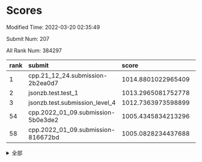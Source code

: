 # Scores

Modified Time: 2022-03-20 02:35:49

Submit Num: 207

All Rank Num: 384297

| rank |               submit               |       score        |       sigma        | pk_num |
| :--- | :--------------------------------- | :----------------- | :----------------- | :----- |
| 1    | cpp.21_12_24.submission-2b2ea0d7   | 1014.8801022965409 | 0.818519302945102  | 7427   |
| 2    | jsonzb.test.test_1                 | 1013.2965081752778 | 0.7818097585111435 | 7424   |
| 3    | jsonzb.test.submission_level_4     | 1012.7363973598899 | 0.7997865610126823 | 7431   |
| 54   | cpp.2022_01_09.submission-5b0e3de2 | 1005.4345834213296 | 0.7397112925593076 | 7428   |
| 58   | cpp.2022_01_09.submission-816672bd | 1005.0828234437688 | 0.7213183710259286 | 7429   |


<details>
<summary>全部</summary>

| rank |                 submit                 |       score        |       sigma        | pk_num |
| :--- | :------------------------------------- | :----------------- | :----------------- | :----- |
| 1    | cpp.21_12_24.submission-2b2ea0d7       | 1014.8801022965409 | 0.818519302945102  | 7427   |
| 2    | jsonzb.test.test_1                     | 1013.2965081752778 | 0.7818097585111435 | 7424   |
| 3    | jsonzb.test.submission_level_4         | 1012.7363973598899 | 0.7997865610126823 | 7431   |
| 4    | gobigger.level_3.submission_level_3_14 | 1011.1036479052373 | 0.7682767460305576 | 7425   |
| 5    | gobigger.level_3.submission_level_3_18 | 1011.0632963315779 | 0.7540851729703802 | 7427   |
| 6    | gobigger.level_3.submission_level_3_15 | 1010.8739777351216 | 0.7642573820534166 | 7430   |
| 7    | gobigger.level_3.submission_level_3_40 | 1010.8635912400828 | 0.7768164271440786 | 7427   |
| 8    | gobigger.level_3.submission_level_3_46 | 1010.8610966835513 | 0.7718885648855666 | 7423   |
| 9    | gobigger.level_3.submission_level_3_28 | 1010.8499706585771 | 0.7932801141390494 | 7427   |
| 10   | gobigger.level_3.submission_level_3_33 | 1010.6654795432222 | 0.7461796438866077 | 7426   |
| 11   | gobigger.level_3.submission_level_3_20 | 1010.6507313788778 | 0.7588540345221033 | 7430   |
| 12   | gobigger.level_3.submission_level_3_3  | 1010.6191795168539 | 0.7593929858044346 | 7429   |
| 13   | gobigger.level_3.submission_level_3_6  | 1010.4023808231881 | 0.7694510018766758 | 7426   |
| 14   | gobigger.level_3.submission_level_3_0  | 1010.399703066755  | 0.728761775166197  | 7429   |
| 15   | gobigger.level_3.submission_level_3_44 | 1010.3735334640215 | 0.765359737791931  | 7426   |
| 16   | gobigger.level_3.submission_level_3_27 | 1010.2806686802318 | 0.7662595505534822 | 7428   |
| 17   | gobigger.level_3.submission_level_3_49 | 1010.2629082842224 | 0.7895738499488538 | 7426   |
| 18   | gobigger.level_3.submission_level_3_43 | 1010.2600587237321 | 0.7624620612920187 | 7425   |
| 19   | gobigger.level_3.submission_level_3_32 | 1010.224268431825  | 0.7498585115143075 | 7429   |
| 20   | gobigger.level_3.submission_level_3_5  | 1010.2172459004578 | 0.765664646548853  | 7431   |
| 21   | gobigger.level_3.submission_level_3_47 | 1010.2170769069343 | 0.769059798246092  | 7430   |
| 22   | gobigger.level_3.submission_level_3_21 | 1010.2148156729896 | 0.7557201382380746 | 7428   |
| 23   | gobigger.level_3.submission_level_3_1  | 1010.1578934391217 | 0.7387003982568059 | 7426   |
| 24   | gobigger.level_3.submission_level_3_12 | 1010.120891713622  | 0.7466722292470527 | 7424   |
| 25   | gobigger.level_3.submission_level_3_16 | 1009.9596710387649 | 0.7547515697488445 | 7433   |
| 26   | gobigger.level_3.submission_level_3_29 | 1009.8975757680369 | 0.7338211783780106 | 7422   |
| 27   | gobigger.level_3.submission_level_3_37 | 1009.7955453924828 | 0.7595414470073248 | 7421   |
| 28   | gobigger.level_3.submission_level_3_38 | 1009.7946972772636 | 0.7315672482176074 | 7430   |
| 29   | gobigger.level_3.submission_level_3_45 | 1009.784350342546  | 0.7551338359488526 | 7429   |
| 30   | gobigger.level_3.submission_level_3_10 | 1009.7676239578057 | 0.764787961144979  | 7424   |
| 31   | gobigger.level_3.submission_level_3_23 | 1009.6970485860486 | 0.7533573905639085 | 7427   |
| 32   | gobigger.level_3.submission_level_3_2  | 1009.6655634017133 | 0.7531243508151187 | 7430   |
| 33   | gobigger.level_3.submission_level_3_25 | 1009.6602769459778 | 0.7749837764550167 | 7426   |
| 34   | gobigger.level_3.submission_level_3_36 | 1009.6444158378887 | 0.7666033883741872 | 7425   |
| 35   | gobigger.level_3.submission_level_3_31 | 1009.5756746220644 | 0.7471632248506251 | 7417   |
| 36   | gobigger.level_3.submission_level_3_13 | 1009.5738979235489 | 0.7577095530437009 | 7430   |
| 37   | gobigger.level_3.submission_level_3_22 | 1009.553622218289  | 0.7287635730062565 | 7425   |
| 38   | gobigger.level_3.submission_level_3_19 | 1009.4735361780532 | 0.7332785384249043 | 7433   |
| 39   | gobigger.level_3.submission_level_3_24 | 1009.463596721965  | 0.7560073773842727 | 7426   |
| 40   | gobigger.level_3.submission_level_3_30 | 1009.4505516746435 | 0.7630611940485519 | 7424   |
| 41   | gobigger.level_3.submission_level_3_34 | 1009.398672176984  | 0.7591068812041784 | 7426   |
| 42   | gobigger.level_3.submission_level_3_26 | 1009.3535377343054 | 0.7539238992151451 | 7417   |
| 43   | gobigger.level_3.submission_level_3_9  | 1009.3491385216008 | 0.7586556760215919 | 7423   |
| 44   | gobigger.level_3.submission_level_3_35 | 1009.2971021496879 | 0.7332478642654757 | 7430   |
| 45   | gobigger.level_3.submission_level_3_41 | 1009.2537985472097 | 0.7387073194526124 | 7427   |
| 46   | gobigger.level_3.submission_level_3_4  | 1009.0974628680763 | 0.7436992663862029 | 7429   |
| 47   | gobigger.level_3.submission_level_3_7  | 1009.0752807491816 | 0.7433704900578966 | 7424   |
| 48   | gobigger.level_3.submission_level_3_11 | 1008.792119260223  | 0.7553337503999518 | 7428   |
| 49   | gobigger.level_3.submission_level_3_39 | 1008.7584798842526 | 0.7333279786799003 | 7429   |
| 50   | gobigger.level_3.submission_level_3_42 | 1008.7346001954529 | 0.746589160419154  | 7427   |
| 51   | gobigger.level_3.submission_level_3_8  | 1008.7309377089009 | 0.7458166106225358 | 7427   |
| 52   | gobigger.level_3.submission_level_3_48 | 1008.5416999020783 | 0.7512918301924413 | 7418   |
| 53   | gobigger.level_3.submission_level_3_17 | 1008.2000225237144 | 0.7743191620484147 | 7429   |
| 54   | cpp.2022_01_09.submission-5b0e3de2     | 1005.4345834213296 | 0.7397112925593076 | 7428   |
| 55   | gobigger.level_1.submission_level_1_38 | 1005.3120686650487 | 0.7137260351669016 | 7430   |
| 56   | gobigger.level_1.submission_level_1_23 | 1005.3063722204972 | 0.7277089994670431 | 7428   |
| 57   | gobigger.level_1.submission_level_1_25 | 1005.2869590891867 | 0.7224095089085248 | 7424   |
| 58   | cpp.2022_01_09.submission-816672bd     | 1005.0828234437688 | 0.7213183710259286 | 7429   |
| 59   | gobigger.level_1.submission_level_1_46 | 1004.9967531387035 | 0.7363360686760373 | 7424   |
| 60   | gobigger.level_1.submission_level_1_14 | 1004.7802308111482 | 0.7304158735749111 | 7428   |
| 61   | gobigger.level_1.submission_level_1_13 | 1004.7491546097589 | 0.7185046268358455 | 7425   |
| 62   | gobigger.level_1.submission_level_1_35 | 1004.545949608501  | 0.7097241988190927 | 7418   |
| 63   | gobigger.level_1.submission_level_1_32 | 1004.4342254135714 | 0.7164193959269758 | 7423   |
| 64   | gobigger.level_1.submission_level_1_5  | 1004.2956601874204 | 0.7237273561135534 | 7425   |
| 65   | gobigger.level_1.submission_level_1_48 | 1004.2757816501511 | 0.7139034958104595 | 7428   |
| 66   | gobigger.level_1.submission_level_1_36 | 1004.185719400906  | 0.7059611460192595 | 7427   |
| 67   | gobigger.level_1.submission_level_1_29 | 1004.1260439591811 | 0.7266990040900211 | 7423   |
| 68   | gobigger.level_1.submission_level_1_1  | 1004.1044589653018 | 0.706283746762363  | 7418   |
| 69   | gobigger.level_1.submission_level_1_3  | 1004.0731376802188 | 0.731535254543767  | 7427   |
| 70   | gobigger.level_1.submission_level_1_39 | 1003.9982376376093 | 0.7317210150918447 | 7428   |
| 71   | gobigger.level_1.submission_level_1_7  | 1003.9320952181052 | 0.7208896296325435 | 7435   |
| 72   | gobigger.level_1.submission_level_1_0  | 1003.8311573233522 | 0.7154750137109218 | 7422   |
| 73   | gobigger.level_1.submission_level_1_41 | 1003.8188953758018 | 0.7347723452700802 | 7421   |
| 74   | gobigger.level_1.submission_level_1_30 | 1003.7968407593542 | 0.7259549833578498 | 7429   |
| 75   | gobigger.level_1.submission_level_1_19 | 1003.770994822666  | 0.718784548788283  | 7427   |
| 76   | gobigger.level_1.submission_level_1_43 | 1003.7265996955041 | 0.7063442135043366 | 7426   |
| 77   | gobigger.level_1.submission_level_1_15 | 1003.6073145960336 | 0.7151261555631367 | 7428   |
| 78   | gobigger.level_1.submission_level_1_45 | 1003.5956335168795 | 0.7110344055110177 | 7430   |
| 79   | gobigger.level_1.submission_level_1_40 | 1003.5679751702681 | 0.7109074246403744 | 7425   |
| 80   | gobigger.level_1.submission_level_1_42 | 1003.5417730070436 | 0.7201079567698573 | 7424   |
| 81   | gobigger.level_1.submission_level_1_10 | 1003.5350471777741 | 0.7173228500371533 | 7428   |
| 82   | gobigger.level_1.submission_level_1_16 | 1003.5105638541804 | 0.7132384590350739 | 7432   |
| 83   | gobigger.level_1.submission_level_1_27 | 1003.4957692808083 | 0.7271753649627969 | 7426   |
| 84   | gobigger.level_1.submission_level_1_21 | 1003.402203054199  | 0.712363248124294  | 7422   |
| 85   | gobigger.level_1.submission_level_1_49 | 1003.3673973342521 | 0.7118255210993217 | 7428   |
| 86   | gobigger.level_1.submission_level_1_22 | 1003.3209557596505 | 0.7077656703645425 | 7422   |
| 87   | gobigger.level_1.submission_level_1_37 | 1003.2411823258122 | 0.7128254242506863 | 7422   |
| 88   | gobigger.level_1.submission_level_1_6  | 1003.1921015531218 | 0.7156232702022104 | 7425   |
| 89   | gobigger.level_1.submission_level_1_8  | 1003.1633952183836 | 0.7163628805086396 | 7430   |
| 90   | gobigger.level_1.submission_level_1_11 | 1003.1333180323688 | 0.7138876506077074 | 7425   |
| 91   | gobigger.level_1.submission_level_1_18 | 1003.0165666921132 | 0.7257597818763385 | 7423   |
| 92   | gobigger.level_1.submission_level_1_33 | 1002.8692500977642 | 0.7123030153955929 | 7423   |
| 93   | gobigger.level_1.submission_level_1_20 | 1002.8605455939991 | 0.7088421176249854 | 7428   |
| 94   | gobigger.level_1.submission_level_1_28 | 1002.8230007987884 | 0.7101599207593291 | 7429   |
| 95   | gobigger.level_1.submission_level_1_44 | 1002.7698197526014 | 0.7155762328178051 | 7434   |
| 96   | gobigger.level_1.submission_level_1_4  | 1002.5403091426126 | 0.7250560201409167 | 7424   |
| 97   | gobigger.level_1.submission_level_1_2  | 1002.3501815065846 | 0.7046360075073971 | 7426   |
| 98   | gobigger.level_1.submission_level_1_34 | 1002.3222967099142 | 0.7067098205966686 | 7423   |
| 99   | gobigger.level_1.submission_level_1_47 | 1002.1766827720583 | 0.7078097394054892 | 7424   |
| 100  | gobigger.level_1.submission_level_1_31 | 1001.9674074617553 | 0.71393374885237   | 7429   |
| 101  | gobigger.level_1.submission_level_1_24 | 1001.9527916924634 | 0.7168638932760095 | 7427   |
| 102  | gobigger.level_1.submission_level_1_17 | 1001.9202174211867 | 0.7151508488343654 | 7426   |
| 103  | gobigger.level_1.submission_level_1_9  | 1001.7196176193402 | 0.7160867980147367 | 7425   |
| 104  | gobigger.level_1.submission_level_1_12 | 1001.6645329920129 | 0.7048156178112294 | 7426   |
| 105  | gobigger.level_1.submission_level_1_26 | 1000.9245810303348 | 0.7046347387302131 | 7425   |
| 106  | gobigger.random.submission_random_46   | 997.4003689432806  | 0.7176278871898606 | 7425   |
| 107  | gobigger.random.submission_random_22   | 996.9244979690053  | 0.6913551775263111 | 7424   |
| 108  | gobigger.random.submission_random_9    | 996.9086562089609  | 0.7058543181680776 | 7426   |
| 109  | gobigger.random.submission_random_6    | 996.8947365651944  | 0.7144534487198524 | 7424   |
| 110  | gobigger.random.submission_random_13   | 996.8579869820886  | 0.7125234542232896 | 7425   |
| 111  | gobigger.random.submission_random_36   | 996.8380697049312  | 0.7245146903990822 | 7428   |
| 112  | gobigger.random.submission_random_32   | 996.8297817689858  | 0.7071357691892298 | 7426   |
| 113  | gobigger.random.submission_random_8    | 996.6928077286301  | 0.7117981502777642 | 7419   |
| 114  | gobigger.random.submission_random_28   | 996.6195155318968  | 0.7059912697774723 | 7423   |
| 115  | gobigger.random.submission_random_45   | 996.6028265470859  | 0.7100989035612201 | 7427   |
| 116  | gobigger.random.submission_random_23   | 996.5894885772167  | 0.7160454497296687 | 7422   |
| 117  | gobigger.random.submission_random_37   | 996.5442084526707  | 0.7097657957261516 | 7426   |
| 118  | gobigger.random.submission_random_17   | 996.5194936794048  | 0.7069750482719895 | 7424   |
| 119  | gobigger.random.submission_random_12   | 996.5174293953152  | 0.7064297110324946 | 7428   |
| 120  | gobigger.random.submission_random_3    | 996.4240058932573  | 0.7120453570605582 | 7427   |
| 121  | gobigger.random.submission_random_35   | 996.411477669306   | 0.7220085806793067 | 7426   |
| 122  | gobigger.random.submission_random_20   | 996.3618548482347  | 0.7063147076822444 | 7427   |
| 123  | gobigger.random.submission_random_47   | 996.3020748086818  | 0.7177252927635083 | 7428   |
| 124  | gobigger.random.submission_random_11   | 996.295684357754   | 0.7070547665091066 | 7427   |
| 125  | gobigger.random.submission_random_21   | 996.2926159940221  | 0.7063626716547275 | 7433   |
| 126  | gobigger.random.submission_random_38   | 996.2627047974715  | 0.7246472691177288 | 7423   |
| 127  | gobigger.random.submission_random_19   | 996.1939381114562  | 0.7156329617728062 | 7427   |
| 128  | gobigger.random.submission_random_7    | 996.1506046520972  | 0.7046683900948969 | 7427   |
| 129  | gobigger.random.submission_random_48   | 996.1371268543146  | 0.7046800214420545 | 7428   |
| 130  | gobigger.random.submission_random_16   | 995.9947067351976  | 0.7151190755422313 | 7425   |
| 131  | gobigger.random.submission_random_18   | 995.902032283016   | 0.713346111740712  | 7429   |
| 132  | gobigger.random.submission_random_43   | 995.8815701802907  | 0.7074498437055196 | 7424   |
| 133  | gobigger.random.submission_random_1    | 995.8209385842099  | 0.7066596819080924 | 7422   |
| 134  | gobigger.random.submission_random_29   | 995.820911141087   | 0.718565824995733  | 7421   |
| 135  | gobigger.random.submission_random_5    | 995.7770754054758  | 0.7205396928598152 | 7428   |
| 136  | gobigger.random.submission_random_41   | 995.6546295196935  | 0.7096648528145921 | 7426   |
| 137  | gobigger.random.submission_random_2    | 995.6250101676919  | 0.717049461776857  | 7425   |
| 138  | gobigger.random.submission_random_42   | 995.6010424187439  | 0.7238593204595154 | 7424   |
| 139  | gobigger.random.submission_random_39   | 995.5892699916504  | 0.7266913460669342 | 7427   |
| 140  | gobigger.random.submission_random_34   | 995.5572611540583  | 0.7065794002140506 | 7424   |
| 141  | gobigger.random.submission_random_31   | 995.4876847037017  | 0.7098213596523533 | 7429   |
| 142  | gobigger.random.submission_random_27   | 995.4846583949819  | 0.7245816913625689 | 7423   |
| 143  | gobigger.random.submission_random_4    | 995.4839516408214  | 0.7110808598463567 | 7427   |
| 144  | gobigger.random.submission_random_40   | 995.4732028935232  | 0.7132014014202758 | 7425   |
| 145  | gobigger.random.submission_random_26   | 995.4478685206981  | 0.7063043551576267 | 7428   |
| 146  | gobigger.random.submission_random_24   | 995.4065405559899  | 0.7218287843771016 | 7425   |
| 147  | gobigger.random.submission_random_15   | 995.3901440743208  | 0.7171199868767882 | 7425   |
| 148  | gobigger.random.submission_random_0    | 995.3674947751589  | 0.7046492379839117 | 7427   |
| 149  | gobigger.random.submission_random_25   | 995.3661080903105  | 0.7118899321017749 | 7427   |
| 150  | gobigger.random.submission_random_49   | 995.3580030615791  | 0.7119004514627072 | 7425   |
| 151  | gobigger.random.submission_random_30   | 995.2914297391211  | 0.7185810950048847 | 7429   |
| 152  | gobigger.random.submission_random_44   | 995.2428250740155  | 0.7286888317101166 | 7425   |
| 153  | gobigger.random.submission_random_33   | 994.790731946345   | 0.7324150332436958 | 7432   |
| 154  | gobigger.random.submission_random_10   | 994.6690263327733  | 0.7166260406109243 | 7424   |
| 155  | gobigger.random.submission_random_14   | 994.2301981855535  | 0.7148830242895694 | 7428   |
| 156  | gobigger.level_2.submission_level_2_30 | 994.02732832389    | 0.7261032698420734 | 7425   |
| 157  | gobigger.level_2.submission_level_2_37 | 993.5156437566853  | 0.755902563434299  | 7421   |
| 158  | gobigger.level_2.submission_level_2_48 | 993.3395933293405  | 0.7388297235739266 | 7421   |
| 159  | gobigger.level_2.submission_level_2_23 | 993.1287431528319  | 0.7205655461645574 | 7425   |
| 160  | gobigger.level_2.submission_level_2_18 | 993.0610613629904  | 0.746875418662949  | 7428   |
| 161  | gobigger.level_2.submission_level_2_13 | 993.0590711730158  | 0.7296693430424447 | 7421   |
| 162  | gobigger.level_2.submission_level_2_5  | 993.0168502115131  | 0.7514538399791248 | 7423   |
| 163  | gobigger.level_2.submission_level_2_10 | 992.8655990271056  | 0.7433538139322915 | 7432   |
| 164  | gobigger.level_2.submission_level_2_28 | 992.8262679284894  | 0.7451076368614642 | 7426   |
| 165  | gobigger.level_2.submission_level_2_20 | 992.7052349401516  | 0.7491957903803443 | 7429   |
| 166  | gobigger.level_2.submission_level_2_8  | 992.7028900056372  | 0.7372727187371708 | 7422   |
| 167  | gobigger.level_2.submission_level_2_39 | 992.7002230219252  | 0.7575750438968248 | 7422   |
| 168  | gobigger.level_2.submission_level_2_45 | 992.6618983394867  | 0.7293618209527456 | 7426   |
| 169  | gobigger.level_2.submission_level_2_22 | 992.6309993560902  | 0.7669873611227445 | 7426   |
| 170  | gobigger.level_2.submission_level_2_4  | 992.5987657345518  | 0.7440840313199032 | 7427   |
| 171  | gobigger.level_2.submission_level_2_21 | 992.3714352743026  | 0.739374498384543  | 7421   |
| 172  | gobigger.level_2.submission_level_2_40 | 992.3670472770178  | 0.7389664304206839 | 7431   |
| 173  | gobigger.level_2.submission_level_2_19 | 992.317663531423   | 0.7474402633738699 | 7424   |
| 174  | gobigger.level_2.submission_level_2_49 | 992.1925909325038  | 0.7530114689576785 | 7427   |
| 175  | gobigger.level_2.submission_level_2_2  | 992.1705176528102  | 0.7521545995158035 | 7426   |
| 176  | gobigger.level_2.submission_level_2_46 | 992.0647459460835  | 0.7481941916930516 | 7427   |
| 177  | gobigger.level_2.submission_level_2_38 | 991.9703695315409  | 0.7521311162291329 | 7427   |
| 178  | gobigger.level_2.submission_level_2_11 | 991.9572740028701  | 0.7444370449603196 | 7428   |
| 179  | gobigger.level_2.submission_level_2_34 | 991.9364160019064  | 0.7490317583886079 | 7427   |
| 180  | gobigger.level_2.submission_level_2_42 | 991.8855157983576  | 0.7451265138965419 | 7426   |
| 181  | gobigger.level_2.submission_level_2_43 | 991.8438313846898  | 0.7292846739916226 | 7426   |
| 182  | gobigger.level_2.submission_level_2_6  | 991.7986061624287  | 0.7422529419364813 | 7424   |
| 183  | gobigger.level_2.submission_level_2_1  | 991.7898906571464  | 0.7315763066601254 | 7428   |
| 184  | gobigger.level_2.submission_level_2_14 | 991.747913787646   | 0.741480396328673  | 7429   |
| 185  | gobigger.level_2.submission_level_2_9  | 991.7447297992136  | 0.7421795560824198 | 7426   |
| 186  | gobigger.level_2.submission_level_2_29 | 991.728133151334   | 0.7557051835607134 | 7421   |
| 187  | gobigger.level_2.submission_level_2_33 | 991.6788466725776  | 0.7513315648846    | 7428   |
| 188  | gobigger.level_2.submission_level_2_31 | 991.6623132680483  | 0.7310945744749452 | 7427   |
| 189  | gobigger.level_2.submission_level_2_16 | 991.5505227581942  | 0.7755450007515667 | 7428   |
| 190  | gobigger.level_2.submission_level_2_17 | 991.5238445046646  | 0.761650055123223  | 7429   |
| 191  | gobigger.level_2.submission_level_2_35 | 991.5161816248878  | 0.7557719067973546 | 7426   |
| 192  | gobigger.level_2.submission_level_2_15 | 991.5069616287454  | 0.7769754897242589 | 7424   |
| 193  | gobigger.level_2.submission_level_2_26 | 991.4677489782861  | 0.7624495245498901 | 7426   |
| 194  | gobigger.level_2.submission_level_2_24 | 991.3925301218994  | 0.7754952190205086 | 7427   |
| 195  | gobigger.level_2.submission_level_2_41 | 991.3760302939239  | 0.7431440698656949 | 7422   |
| 196  | gobigger.level_2.submission_level_2_32 | 991.3168766898469  | 0.7631987798826114 | 7426   |
| 197  | gobigger.level_2.submission_level_2_7  | 991.2209760411129  | 0.7613226286725976 | 7426   |
| 198  | gobigger.level_2.submission_level_2_44 | 991.2169232476558  | 0.7634341786529193 | 7426   |
| 199  | gobigger.level_2.submission_level_2_0  | 991.1822611606162  | 0.7509058618769665 | 7421   |
| 200  | gobigger.level_2.submission_level_2_36 | 991.1212923676651  | 0.7553954696099793 | 7428   |
| 201  | gobigger.level_2.submission_level_2_3  | 991.0817681954445  | 0.768234159995005  | 7427   |
| 202  | gobigger.level_2.submission_level_2_25 | 991.0112040296208  | 0.7766812509406826 | 7427   |
| 203  | gobigger.level_2.submission_level_2_47 | 990.7714030766497  | 0.7534653555024473 | 7425   |
| 204  | gobigger.level_2.submission_level_2_12 | 990.7402791949438  | 0.7555265632446568 | 7424   |
| 205  | gobigger.level_2.submission_level_2_27 | 990.6480892219809  | 0.7758527810924674 | 7427   |
| 206  | gobigger.none.submission_none_0        | 976.8097627062303  | 1.3971247713904669 | 7428   |
| 207  | gobigger.none.submission_none_1        | 974.7849034952395  | 1.6250330802893158 | 7421   |

</details>